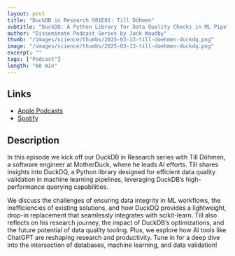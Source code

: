 ```yaml
---
layout: post
title: "DuckDB in Research S01E01: Till Döhmen"
subtitle: "DuckDQ: A Python Library for Data Quality Checks in ML Pipelines"
author: "Disseminate Podcast Series by Jack Waudby"
thumb: "/images/science/thumbs/2025-03-13-till-doehmen-duckdq.png"
image: "/images/science/thumbs/2025-03-13-till-doehmen-duckdq.png"
excerpt: ""
tags: ["Podcast"]
length: "60 min"
---
```


## Links

* [Apple Podcasts](https://podcasts.apple.com/us/podcast/till-d%C3%B6hmen-duckdq-a-python-library-for-data/id1631350873?i=1000699017342)
* [Spotify](https://open.spotify.com/episode/2a0bqjunF1FGaFp7w3NH7b)

## Description

In this episode we kick off our DuckDB in Research series with Till Döhmen, a software engineer at MotherDuck, where he leads AI efforts. Till shares insights into DuckDQ, a Python library designed for efficient data quality validation in machine learning pipelines, leveraging DuckDB’s high-performance querying capabilities.

We discuss the challenges of ensuring data integrity in ML workflows, the inefficiencies of existing solutions, and how DuckDQ provides a lightweight, drop-in replacement that seamlessly integrates with scikit-learn. Till also reflects on his research journey, the impact of DuckDB’s optimizations, and the future potential of data quality tooling. Plus, we explore how AI tools like ChatGPT are reshaping research and productivity. Tune in for a deep dive into the intersection of databases, machine learning, and data validation!
